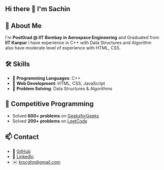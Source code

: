 ## Hi there 👋 I'm Sachin
## 🚀 About Me
 I'm **PostGrad @ IIT Bombay in Aerospace Engineering** and Graduated from **IIT Kanpur**
 I have experience in C++ with Data Structures and Algorithm also have moderate level of experience with HTML, CSS.

## 🛠 Skills
- 🔹 **Programming Languages**: C++
- 🔹 **Web Development**: HTML, CSS, JavaScript
- 🔹 **Problem Solving**: Data Structures & Algorithms

## 🎯 Competitive Programming
- Solved **600+ problems** on [GeeksforGeeks](https://www.geeksforgeeks.org/user/krsc11h3/)
- Solved **200+ problems** on [LeetCode](https://leetcode.com/u/kumarsa/)


## 📫 Contact
- 🔗 [GitHub](https://github.com/Sachin001k)
- 🔗 [LinkedIn](https://linkedin.com/in/sachin-kumar-b79432239)
- ✉️ krscghn@gmail.com
<!--
**Sachin001k/Sachin001k** is a ✨ _special_ ✨ repository because its `README.md` (this file) appears on your GitHub profile.

Here are some ideas to get you started:

- 🔭 I’m currently working on ...
- 🌱 I’m currently learning ...
- 👯 I’m looking to collaborate on ...
- 🤔 I’m looking for help with ...
- 💬 Ask me about ...
- 📫 How to reach me: ...
- 😄 Pronouns: ...
- ⚡ Fun fact: ...
-->

